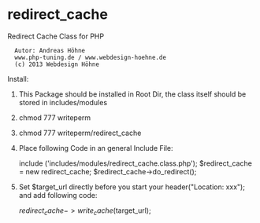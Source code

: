 redirect_cache
==============

Redirect Cache Class for PHP

      Autor: Andreas Höhne
      www.php-tuning.de / www.webdesign-hoehne.de
      (c) 2013 Webdesign Höhne

Install:

1)    This Package should be installed in Root Dir, the class itself should be stored in includes/modules

2)    chmod 777 writeperm

3)    chmod 777 writeperm/redirect_cache

4)    Place following Code in an general Include File:
      
      include ('includes/modules/redirect_cache.class.php');
      $redirect_cache = new redirect_cache;
      $redirect_cache->do_redirect();
  
5)    Set $target_url directly before you start your header("Location: xxx"); and add following code:
      
      $redirect_cache->write_cache($target_url);
  
